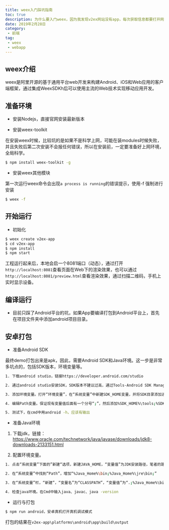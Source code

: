 ```yaml
---
title: weex入门踩坑指南
toc: true
description: 为什么要入门weex，因为我发现v2ex网站没有app，每次获取信息都要打开网页等等操作很不方便，因此先把后端接口用python写好，还缺个app，为了美观和开发效率，花了一天入门weex，尝试做
date: 2019年2月28日
category: 
 - 前端
tag:
 - weex
 - webapp
---
```


## weex介绍

weex是阿里开源的基于通用平台web开发来构建Android、iOS和Web应用的客户端框架，通过集成WeexSDKh后可以使用主流的Web技术实现移动应用开发。

## 准备环境

- 安装Nodejs，直接官网安装最新版本

- 安装weex-toolkit

在安装weex时候，比较坑的是如果不是科学上网，可能在装modules时候失败，并且失败后第二次安装不会报任何错误，所以在安装前，一定要准备好上网环境，全局科学。

```bash
$ npm install weex-toolkit -g
```

- 安装weex其他模块

第一次运行weex命令会出现```a process is running```的错误提示，使用-f 强制进行安装

```bash
$ weex -f
```

## 开始运行

- 初始化

```bash
$ weex create v2ex-app
$ cd v2ex-app
$ npm install
$ npm start
```

工程运行起来后，本地会启一个8081端口（动态），通过打开```http://localhost:8081```查看页面在Web下的渲染效果，也可以通过```http://localhost:8081/preview.html```查看渲染效果，通过扫描二维码，手机上实时显示设备。

## 编译运行

- 目前只踩了Android平台的坑，如果App要编译打包到Android平台上，首先在项目文件夹中添加android项目目录。

## 安卓打包

- 准备Android SDK

最终demo打包出来是apk，因此，需要Android SDK和Java环境。这一步是非常多坑点的，包括SDK版本，环境变量等。

```bash
1. 下载android studio，链接https://developer.android.com/studio

2. 通过android studio安装SDK，SDK版本不建议过高，通过Tools-Android SDK Manager可以安装对应的SDK版本，一般与android真机的版本匹配即可。

3. 添加环境变量。打开“环境变量”，在“系统变量”中新建SDK_HOME变量，并将SDK目录添加进去。

4. 编辑Path变量。保证现有变量值后面有一个分号“;”，然后添加%SDK_HOME%\tools;%SDK_HOME%\platform-tools;

5. 测试下，在cmd中用android -h，应该有输出
```

- 准备Java环境

1. 下载jdk，链接：https://www.oracle.com/technetwork/java/javase/downloads/jdk8-downloads-2133151.html

2. 配置环境变量。

```bash
1. 点击“系统变量”下面的”新建“选项，新建JAVA_HOME，“变量值”为JDK安装路径，笔者的路径是”D:\Program Files\Java\jdk1.8.0_91”

2. 在“系统变量”中找到“Path”，增加“%Java_Home%\bin;%Java_Home%\jre\bin;”

3. 在“系统变量”栏，“新建”，“变量名”为“CLASSPATH”，“变量值”为“.;%Java_Home%\bin;%Java_Home%\lib\dt.jar;%Java_Home%\lib\tools.jar”，“确定”

4. 检查java环境。在Cmd中输入java、javac、java -version
```

- 运行与打包

```bash
$ npm run android，安卓真机打开真机调试模式
```

打包的结果在```v2ex-app\platforms\android\app\build\output```






